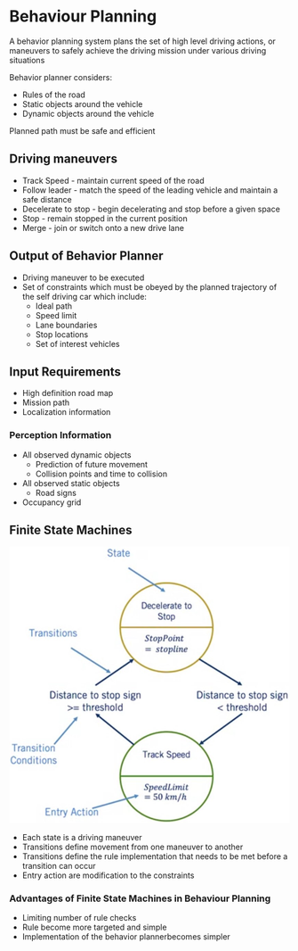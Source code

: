 # Behaviour Planning

A behavior planning system plans the set of high level driving actions, or maneuvers to safely achieve
the driving mission under various driving situations

Behavior planner considers:

* Rules of the road
* Static objects around the vehicle
* Dynamic objects around the vehicle

Planned path must be safe and efficient

## Driving maneuvers

* Track Speed - maintain current speed of the road
* Follow leader - match the speed of the leading vehicle and maintain a safe distance
* Decelerate to stop - begin decelerating and stop before a given space
* Stop - remain stopped in the current position
* Merge - join or switch onto a new drive lane

## Output of Behavior Planner

* Driving maneuver to be executed
* Set of constraints which must be obeyed by the planned trajectory of the self driving car which include:
  * Ideal path
  * Speed limit
  * Lane boundaries
  * Stop locations
  * Set of interest vehicles

## Input Requirements

* High definition road map
* Mission path
* Localization information

### Perception Information

* All observed dynamic objects
  * Prediction of future movement
  * Collision points and time to collision
* All observed static objects
  * Road signs
* Occupancy grid

## Finite State Machines

![finite state machine](./Finite%20State%20Machines.jpg)

* Each state is a driving maneuver
* Transitions define movement from one maneuver to another
* Transitions define the rule implementation that needs to be met before a transition can occur
* Entry action are modification to the constraints

### Advantages of Finite State Machines in Behaviour Planning

* Limiting number of rule checks
* Rule become more targeted and simple
* Implementation of the behavior plannerbecomes simpler
